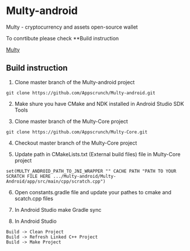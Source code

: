 # Multy-android

Multy - cryptocurrency and assets open-source wallet

To conrtibute please check **Build instruction

[Multy](http://multy.io)



## Build instruction

1. Clone master branch of the Multy-android project
```
git clone https://github.com/Appscrunch/Multy-android.git
```

2. Make shure you have CMake and NDK installed in Android Studio SDK Tools


3. Clone master branch of the Multy-Core project
```
git clone https://github.com/Appscrunch/Multy-Core.git
```

4. Checkout master branch of the Multy-Core project


5. Update path in CMakeLists.txt (External build files) file in Multy-Core project
```
set(MULTY_ANDROID_PATH_TO_JNI_WRAPPER "" CACHE PATH "PATH TO YOUR SCRATCH FILE HERE .../Multy-android/Multy-Android/app/src/main/cpp/scratch.cpp")
```

6. Open constants.gradle file and update your pathes to cmake and scatch.cpp files

7. In Android Studio make Gradle sync

8. In Android Studio
```
Build -> Clean Project
Build -> Refresh Linked C++ Project
Build -> Make Project
```

